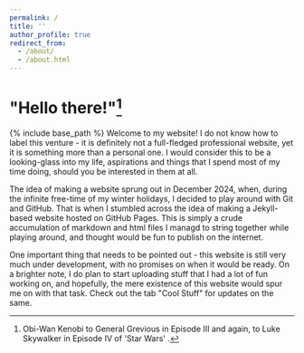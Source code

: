 ```yaml
---
permalink: /
title: '' 
author_profile: true
redirect_from: 
  - /about/
  - /about.html
---
```

# "Hello there!"[^1]

[^1]: Obi-Wan Kenobi to General Grevious in Episode III and again, to Luke Skywalker in Episode IV of 'Star Wars' .

{% include base_path %}
Welcome to my website! I do not know how to label this venture - it is definitely not a full-fledged professional website, yet it is something more than a personal one. I would consider this to be a looking-glass into my life, aspirations and things that I spend most of my time doing, should you be interested in them at all. 

The idea of making a website sprung out in December 2024, when, during the infinite free-time of my winter holidays, I decided to play around with Git and GitHub. That is when I stumbled across the idea of making a Jekyll-based website hosted on GitHub Pages. This is simply a crude accumulation of markdown and html files I managd to string together while playing around, and thought would be fun to publish on the internet.

One important thing that needs to be pointed out - this website is still very much under development, with no promises on when it would be ready. On a brighter note, I do plan to start uploading stuff that I had a lot of fun working on, and hopefully, the mere existence of this website would spur me on with that task. Check out the tab "Cool Stuff" for updates on the same.